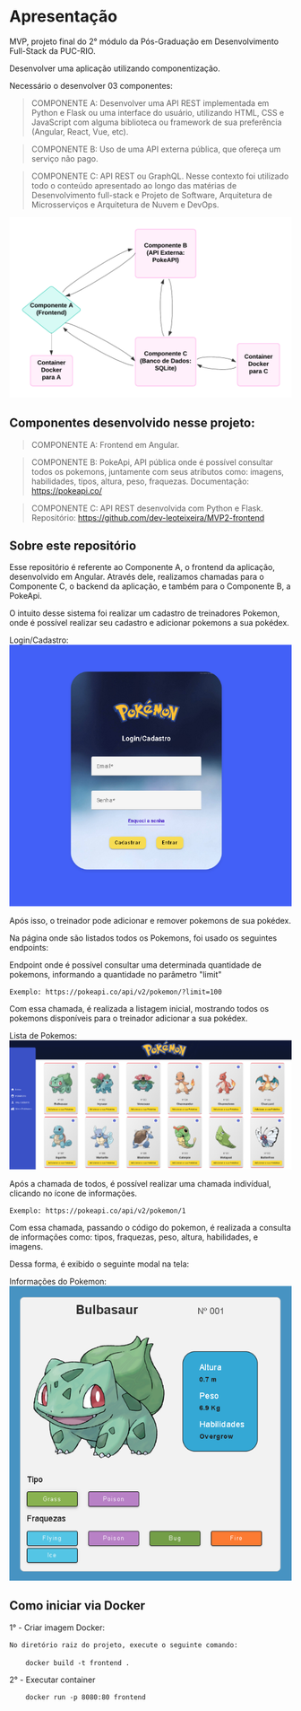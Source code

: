 # Apresentação 

MVP, projeto final do 2° módulo da Pós-Graduação em Desenvolvimento Full-Stack da PUC-RIO.

Desenvolver uma aplicação utilizando componentização.

Necessário o desenvolver 03 componentes:

> COMPONENTE A: 
Desenvolver uma API REST implementada em Python e Flask ou uma interface do usuário, utilizando HTML, CSS e JavaScript com alguma biblioteca ou framework de sua preferência (Angular, React, Vue, etc).

> COMPONENTE B:
Uso de uma API externa pública, que ofereça um serviço não pago.

> COMPONENTE C: API REST ou GraphQL. 
Nesse contexto foi utilizado todo o conteúdo apresentado ao longo das matérias de Desenvolvimento full-stack e Projeto de Software, Arquitetura de Microsserviços e Arquitetura de Nuvem e DevOps.


<img src="src\assets\img\fluxograma.png">

## Componentes desenvolvido nesse projeto:

> COMPONENTE A: 
Frontend em Angular.


> COMPONENTE B:
PokeApi, API pública onde é possível consultar todos os pokemons, juntamente com seus atributos como: imagens, habilidades, tipos, altura, peso, fraquezas. Documentação: https://pokeapi.co/

> COMPONENTE C: API REST desenvolvida com Python e Flask. 
Repositório: https://github.com/dev-leoteixeira/MVP2-frontend

## Sobre este repositório

Esse repositório é referente ao Componente A, o frontend da aplicação, desenvolvido em Angular. Através dele, realizamos chamadas para o Componente C, o backend da aplicação, e também para o Componente B, a PokeApi.

O intuito desse sistema foi realizar um cadastro de treinadores Pokemon, onde é possível realizar seu cadastro e adicionar pokemons a sua pokédex.

Login/Cadastro: <img src="src\assets\img\login.png">

Após isso, o treinador pode adicionar e remover pokemons de sua pokédex.

Na página onde são listados todos os Pokemons, foi usado os seguintes endpoints:

Endpoint onde é possível consultar uma determinada quantidade de pokemons, informando a quantidade no parâmetro "limit"
    
    Exemplo: https://pokeapi.co/api/v2/pokemon/?limit=100

Com essa chamada, é realizada a listagem inicial, mostrando todos os pokemons disponíveis para o treinador adicionar a sua pokédex.

Lista de Pokemos: <img src="src\assets\img\pokemons.png">


Após a chamada de todos, é possível realizar uma chamada indivídual, clicando no ícone de informações.

    Exemplo: https://pokeapi.co/api/v2/pokemon/1

Com essa chamada, passando o código do pokemon, é realizada a consulta de informações como: tipos, fraquezas, peso, altura, habilidades, e imagens.

Dessa forma, é exibido o seguinte modal na tela:

Informações do Pokemon: <img src="src\assets\img\pokemon-info.png">


## Como iniciar via Docker

1° - Criar imagem Docker:

    No diretório raiz do projeto, execute o seguinte comando:
    
        docker build -t frontend .

2° - Executar container

        docker run -p 8080:80 frontend



